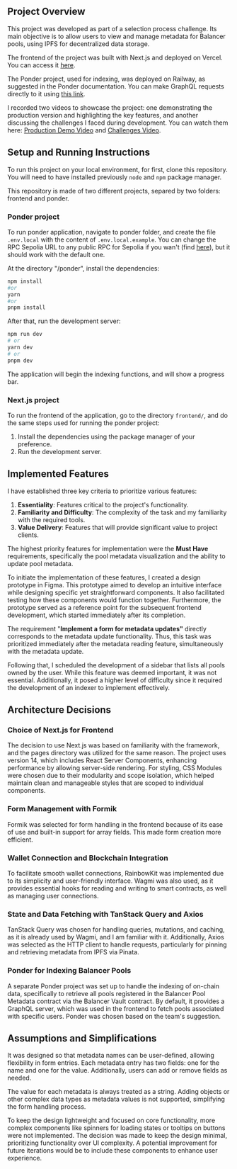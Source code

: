 ## Project Overview

This project was developed as part of a selection process challenge. Its main objective is to allow users to view and manage metadata for Balancer pools, using IPFS for decentralized data storage.

The frontend of the project was built with Next.js and deployed on Vercel. You can access it [here](https://bleu-challenge-three.vercel.app/).

The Ponder project, used for indexing, was deployed on Railway, as suggested in the Ponder documentation. You can make GraphQL requests directly to it using [this link](https://bleu-challenge-production.up.railway.app/).

I recorded two videos to showcase the project: one demonstrating the production version and highlighting the key features, and another discussing the challenges I faced during development. You can watch them here: [Production Demo Video](https://www.loom.com/share/7de51d206879423db92bb1a4f2f59cde?sid=6a7ce00a-76b0-42a7-87f9-1289d724fda3) and [Challenges Video](https://www.loom.com/share/08721e82d1514a06a7bb80224f551a8b?sid=482681bf-0ca4-4e4c-8945-4bd22df7908e).

## Setup and Running Instructions

To run this project on your local environment, for first, clone this repository. You will need to have installed previously `node` and `npm` package manager.

This repository is made of two different projects, separed by two folders: frontend and ponder.

### Ponder project

To run ponder application, navigate to ponder folder, and create the file `.env.local` with the content of `.env.local.example`. You can change the RPC Sepolia URL to any public RPC for Sepolia if you wan't (find [here](https://chainlist.org/chain/11155111)), but it should work with the default one.

At the directory "/ponder", install the dependencies:

```bash
npm install
#or
yarn
#or
pnpm install
```

After that, run the development server:

```bash
npm run dev
# or
yarn dev
# or
pnpm dev
```

The application will begin the indexing functions, and will show a progress bar.

### Next.js project

To run the frontend of the application, go to the directory `frontend/`, and do the same steps used for running the ponder project:

1. Install the dependencies using the package manager of your preference.
2. Run the development server.

## Implemented Features

I have established three key criteria to prioritize various features:

1. **Essentiality**: Features critical to the project's functionality.
2. **Familiarity and Difficulty**: The complexity of the task and my familiarity with the required tools.
3. **Value Delivery**: Features that will provide significant value to project clients.

The highest priority features for implementation were the **Must Have** requirements, specifically the pool metadata visualization and the ability to update pool metadata.

To initiate the implementation of these features, I created a design prototype in Figma. This prototype aimed to develop an intuitive interface while designing specific yet straightforward components. It also facilitated testing how these components would function together. Furthermore, the prototype served as a reference point for the subsequent frontend development, which started immediately after its completion.

The requirement "**Implement a form for metadata updates"** directly corresponds to the metadata update functionality. Thus, this task was prioritized immediately after the metadata reading feature, simultaneously with the metadata update.

Following that, I scheduled the development of a sidebar that lists all pools owned by the user. While this feature was deemed important, it was not essential. Additionally, it posed a higher level of difficulty since it required the development of an indexer to implement effectively.

## Architecture Decisions

### Choice of Next.js for Frontend

The decision to use Next.js was based on familiarity with the framework, and the pages directory was utilized for the same reason. The project uses version 14, which includes React Server Components, enhancing performance by allowing server-side rendering. For styling, CSS Modules were chosen due to their modularity and scope isolation, which helped maintain clean and manageable styles that are scoped to individual components.

### Form Management with Formik

Formik was selected for form handling in the frontend because of its ease of use and built-in support for array fields. This made form creation more efficient.

### Wallet Connection and Blockchain Integration

To facilitate smooth wallet connections, RainbowKit was implemented due to its simplicity and user-friendly interface.
Wagmi was also used, as it provides essential hooks for reading and writing to smart contracts, as well as managing user connections.

### State and Data Fetching with TanStack Query and Axios

TanStack Query was chosen for handling queries, mutations, and caching, as it is already used by Wagmi, and I am familiar with it. Additionally, Axios was selected as the HTTP client to handle requests, particularly for pinning and retrieving metadata from IPFS via Pinata.

### Ponder for Indexing Balancer Pools

A separate Ponder project was set up to handle the indexing of on-chain data, specifically to retrieve all pools registered in the Balancer Pool Metadata contract via the Balancer Vault contract. By default, it provides a GraphQL server, which was used in the frontend to fetch pools associated with specific users. Ponder was chosen based on the team's suggestion.

## Assumptions and Simplifications

It was designed so that metadata names can be user-defined, allowing flexibility in form entries. Each metadata entry has two fields: one for the name and one for the value. Additionally, users can add or remove fields as needed.

The value for each metadata is always treated as a string. Adding objects or other complex data types as metadata values is not supported, simplifying the form handling process.

To keep the design lightweight and focused on core functionality, more complex components like spinners for loading states or tooltips on buttons were not implemented. The decision was made to keep the design minimal, prioritizing functionality over UI complexity. A potential improvement for future iterations would be to include these components to enhance user experience.
